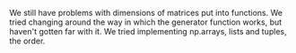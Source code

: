 We still have problems with dimensions of matrices put into functions.
We tried changing around the way in which the generator function works, but haven't gotten far with it.
We tried implementing np.arrays, lists and tuples, the order. 
